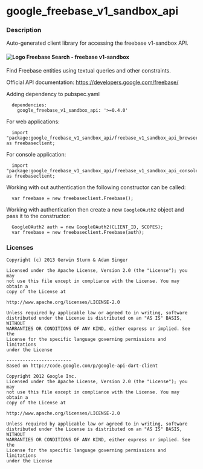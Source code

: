 # google_freebase_v1_sandbox_api

### Description

Auto-generated client library for accessing the freebase v1-sandbox API.

#### ![Logo](http://www.google.com/images/icons/product/freebase-16.png) Freebase Search - freebase v1-sandbox

Find Freebase entities using textual queries and other constraints.

Official API documentation: https://developers.google.com/freebase/

Adding dependency to pubspec.yaml

```
  dependencies:
    google_freebase_v1_sandbox_api: '>=0.4.0'
```

For web applications:

```
  import "package:google_freebase_v1_sandbox_api/freebase_v1_sandbox_api_browser.dart" as freebaseclient;
```

For console application:

```
  import "package:google_freebase_v1_sandbox_api/freebase_v1_sandbox_api_console.dart" as freebaseclient;
```

Working with out authentication the following constructor can be called:

```
  var freebase = new freebaseclient.Freebase();
```

Working with authentication then create a new `GoogleOAuth2` object and pass it to the constructor:


```
  GoogleOAuth2 auth = new GoogleOAuth2(CLIENT_ID, SCOPES);
  var freebase = new freebaseclient.Freebase(auth);
```

### Licenses

```
Copyright (c) 2013 Gerwin Sturm & Adam Singer

Licensed under the Apache License, Version 2.0 (the "License"); you may 
not use this file except in compliance with the License. You may obtain a 
copy of the License at

http://www.apache.org/licenses/LICENSE-2.0

Unless required by applicable law or agreed to in writing, software
distributed under the License is distributed on an "AS IS" BASIS, WITHOUT
WARRANTIES OR CONDITIONS OF ANY KIND, either express or implied. See the
License for the specific language governing permissions and limitations 
under the License

------------------------
Based on http://code.google.com/p/google-api-dart-client

Copyright 2012 Google Inc.
Licensed under the Apache License, Version 2.0 (the "License"); you may 
not use this file except in compliance with the License. You may obtain a
copy of the License at

http://www.apache.org/licenses/LICENSE-2.0

Unless required by applicable law or agreed to in writing, software
distributed under the License is distributed on an "AS IS" BASIS, WITHOUT
WARRANTIES OR CONDITIONS OF ANY KIND, either express or implied. See the
License for the specific language governing permissions and limitations 
under the License

```
